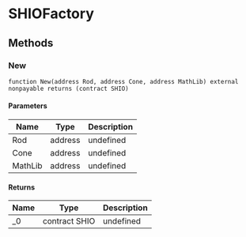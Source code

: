 # SHIOFactory









## Methods

### New

```solidity
function New(address Rod, address Cone, address MathLib) external nonpayable returns (contract SHIO)
```





#### Parameters

| Name | Type | Description |
|---|---|---|
| Rod | address | undefined |
| Cone | address | undefined |
| MathLib | address | undefined |

#### Returns

| Name | Type | Description |
|---|---|---|
| _0 | contract SHIO | undefined |




